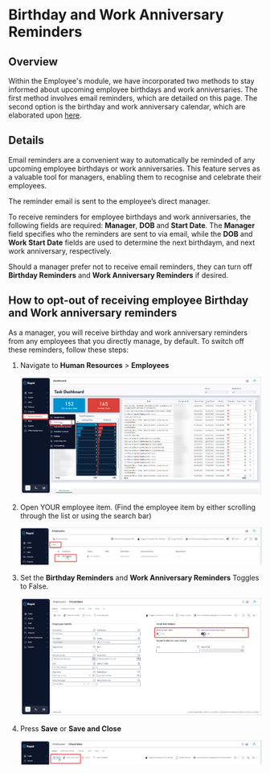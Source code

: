 # Birthday and Work Anniversary Reminders

## Overview

Within the Employee's module, we have incorporated two methods to stay informed about upcoming employee birthdays and work anniversaries. The first method involves email reminders, which are detailed on this page. The second option is the birthday and work anniversary calendar, which are elaborated upon [here](<docs\Rapid\2-Rapid Standard\6-Human Resources\HR Reporting\using-the-hr-calendar\using-the-hr-calendar.md>).

## Details

Email reminders are a convenient way to automatically be reminded of any upcoming employee birthdays or work anniversaries. This feature serves as a valuable tool for managers, enabling them to recognise and celebrate their employees.

The reminder email is sent to the employee’s direct manager.

To receive reminders for employee birthdays and work anniversaries, the following fields are required: **Manager**, **DOB** and **Start Date**. The **Manager** field specifies who the reminders are sent to via email, while the **DOB** and **Work Start Date** fields are used to determine the next birthdaym, and next work anniversary, respectively.

Should a manager prefer not to receive email reminders, they can turn off **Birthday Reminders** and **Work Anniversary Reminders** if desired.

## How to opt-out of receiving employee Birthday and Work anniversary reminders

As a manager, you will receive birthday and work anniversary reminders from any employees that you directly manage, by default. To switch off these reminders, follow these steps:

1. Navigate to **Human Resources** > **Employees** 

    ![This screenshot demonstrates where the Employee menu is located. A red box surrounds the menu buttons "Human Resources" and then "Employees" in the menu sidebar.](<../Employee Menu Location.png>)

2. Open YOUR employee item. (Find the employee item by either scrolling through the list or using the search bar)  

    ![This screenshot demonstrates how to find a specific employee. The screenshot is annotated with two red boxes. The upper red box demonstrates how you can type the name of an Employee into the search bar to find their item. The second red box shows that the searched item has appeared in the table.](<../Finding a specific employee.png>)

3. Set the **Birthday Reminders** and **Work Anniversary Reminders** Toggles to False.  

    ![A screenshot demonstrating how to turn off Birthday Reminders and Work Anniversary Reminders for employees. The screenshot is annotated with a red box, which depicts the user setting the boolean fields to false.](<Enabling anniversy reminders.png>)

4. Press **Save** or **Save and Close** 

    ![A screenshot that depicts how to save an employee item. A "Save" button with a grey floppy disc icon appears in the tab strip. Beside it is a "Save and Close" button.](<Saving the employee.png>)
